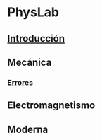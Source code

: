 # PhysLab

## [Introducción](https://github.com/ladino72/PhysLab/blob/main/Introducci%C3%B3n/intro.md)
## Mecánica
### [Errores](https://github.com/ladino72/PhysLab/blob/main/Mec%C3%A1nica/Errores.md)
## Electromagnetismo
## Moderna


